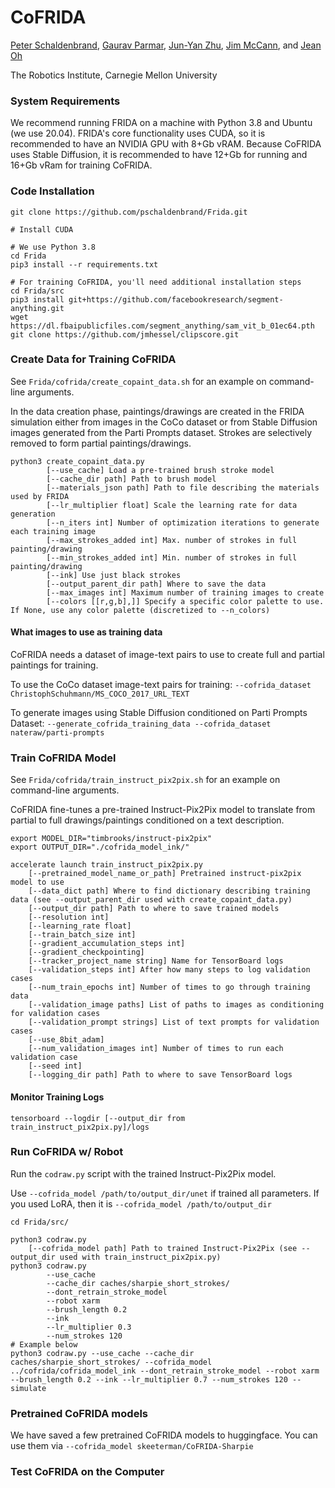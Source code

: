 # CoFRIDA
[Peter Schaldenbrand](https://pschaldenbrand.github.io/#about.html), [Gaurav Parmar](https://gauravparmar.com/), [Jun-Yan Zhu](https://www.cs.cmu.edu/~junyanz/), [Jim McCann](http://www.cs.cmu.edu/~jmccann/), and [Jean Oh](https://www.cs.cmu.edu/~./jeanoh/)

The Robotics Institute, Carnegie Mellon University


### System Requirements

We recommend running FRIDA on a machine with Python 3.8 and Ubuntu (we use 20.04). FRIDA's core functionality uses CUDA, so it is recommended to have an NVIDIA GPU with 8+Gb vRAM. Because CoFRIDA uses Stable Diffusion, it is recommended to have 12+Gb for running and 16+Gb vRam for training CoFRIDA.

### Code Installation

```
git clone https://github.com/pschaldenbrand/Frida.git

# Install CUDA

# We use Python 3.8
cd Frida
pip3 install --r requirements.txt

# For training CoFRIDA, you'll need additional installation steps
cd Frida/src
pip3 install git+https://github.com/facebookresearch/segment-anything.git
wget https://dl.fbaipublicfiles.com/segment_anything/sam_vit_b_01ec64.pth
git clone https://github.com/jmhessel/clipscore.git
```

### Create Data for Training CoFRIDA

See `Frida/cofrida/create_copaint_data.sh` for an example on command-line arguments.

In the data creation phase, paintings/drawings are created in the FRIDA simulation either from images in the CoCo dataset or from Stable Diffusion images generated from the Parti Prompts dataset.  Strokes are selectively removed to form partial paintings/drawings.

```
python3 create_copaint_data.py 
        [--use_cache] Load a pre-trained brush stroke model
        [--cache_dir path] Path to brush model
        [--materials_json path] Path to file describing the materials used by FRIDA
        [--lr_multiplier float] Scale the learning rate for data generation
        [--n_iters int] Number of optimization iterations to generate each training image
        [--max_strokes_added int] Max. number of strokes in full painting/drawing
        [--min_strokes_added int] Min. number of strokes in full painting/drawing
        [--ink] Use just black strokes
        [--output_parent_dir path] Where to save the data
        [--max_images int] Maximum number of training images to create
        [--colors [[r,g,b],]] Specify a specific color palette to use. If None, use any color palette (discretized to --n_colors)
```

#### What images to use as training data

CoFRIDA needs a dataset of image-text pairs to use to create full and partial paintings for training.

To use the CoCo dataset image-text pairs for training: `--cofrida_dataset ChristophSchuhmann/MS_COCO_2017_URL_TEXT`

To generate images using Stable Diffusion conditioned on Parti Prompts Dataset: `--generate_cofrida_training_data --cofrida_dataset nateraw/parti-prompts` 

### Train CoFRIDA Model

See `Frida/cofrida/train_instruct_pix2pix.sh` for an example on command-line arguments.

CoFRIDA fine-tunes a pre-trained Instruct-Pix2Pix model to translate from partial to full drawings/paintings conditioned on a text description.

```
export MODEL_DIR="timbrooks/instruct-pix2pix"
export OUTPUT_DIR="./cofrida_model_ink/"

accelerate launch train_instruct_pix2pix.py 
    [--pretrained_model_name_or_path] Pretrained instruct-pix2pix model to use 
    [--data_dict path] Where to find dictionary describing training data (see --output_parent_dir used with create_copaint_data.py) 
    [--output_dir path] Path to where to save trained models 
    [--resolution int]  
    [--learning_rate float]  
    [--train_batch_size int]
    [--gradient_accumulation_steps int]
    [--gradient_checkpointing]
    [--tracker_project_name string] Name for TensorBoard logs
    [--validation_steps int] After how many steps to log validation cases 
    [--num_train_epochs int] Number of times to go through training data 
    [--validation_image paths] List of paths to images as conditioning for validation cases
    [--validation_prompt strings] List of text prompts for validation cases
    [--use_8bit_adam] 
    [--num_validation_images int] Number of times to run each validation case
    [--seed int] 
    [--logging_dir path] Path to where to save TensorBoard logs
```
#### Monitor Training Logs
```
tensorboard --logdir [--output_dir from train_instruct_pix2pix.py]/logs
```

### Run CoFRIDA w/ Robot

Run the `codraw.py` script with the trained Instruct-Pix2Pix model.

Use `--cofrida_model /path/to/output_dir/unet` if trained all parameters. If you used LoRA, then it is `--cofrida_model /path/to/output_dir`
```
cd Frida/src/

python3 codraw.py 
    [--cofrida_model path] Path to trained Instruct-Pix2Pix (see --output_dir used with train_instruct_pix2pix.py)
python3 codraw.py  
        --use_cache 
        --cache_dir caches/sharpie_short_strokes/ 
        --dont_retrain_stroke_model 
        --robot xarm 
        --brush_length 0.2 
        --ink   
        --lr_multiplier 0.3 
        --num_strokes 120
# Example below
python3 codraw.py --use_cache --cache_dir caches/sharpie_short_strokes/ --cofrida_model ../cofrida/cofrida_model_ink --dont_retrain_stroke_model --robot xarm --brush_length 0.2 --ink --lr_multiplier 0.7 --num_strokes 120 --simulate
```

### Pretrained CoFRIDA models

We have saved a few pretrained CoFRIDA models to huggingface. You can use them via `--cofrida_model skeeterman/CoFRIDA-Sharpie`


### Test CoFRIDA on the Computer